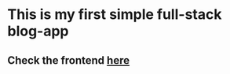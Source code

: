 # This is my first simple full-stack blog-app

## Check the frontend [here](https://github.com/Huyhehe/react-blog)
